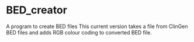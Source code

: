 # BED_creator
A program to create BED files
This current version takes a file from ClinGen BED files and adds RGB colour coding to converted BED file.

